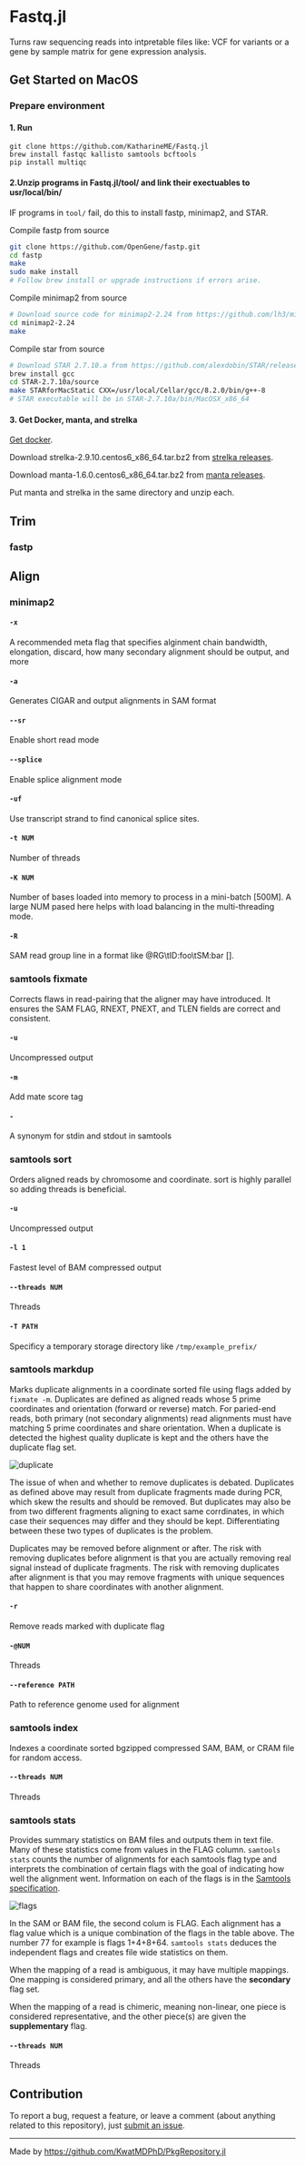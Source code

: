 # Fastq.jl

Turns raw sequencing reads into intpretable files like: VCF for variants or a gene by sample matrix for gene expression analysis.

## Get Started on MacOS

### Prepare environment


#### 1. Run
```
git clone https://github.com/KatharineME/Fastq.jl
brew install fastqc kallisto samtools bcftools
pip install multiqc
```

#### 2.Unzip programs in Fastq.jl/tool/ and link their exectuables to usr/local/bin/

IF programs in `tool/` fail, do this to install fastp, minimap2, and STAR.

Compile fastp from source

```sh
git clone https://github.com/OpenGene/fastp.git
cd fastp
make
sudo make install
# Follow brew install or upgrade instructions if errors arise.
```

Compile minimap2 from source

```sh
# Download source code for minimap2-2.24 from https://github.com/lh3/minimap2/releases
cd minimap2-2.24
make
```

Compile star from source

```sh
# Download STAR 2.7.10.a from https://github.com/alexdobin/STAR/releases
brew install gcc
cd STAR-2.7.10a/source
make STARforMacStatic CXX=/usr/local/Cellar/gcc/8.2.0/bin/g++-8
# STAR executable will be in STAR-2.7.10a/bin/MacOSX_x86_64
```

#### 3. Get Docker, manta, and strelka

[Get docker](https://docs.docker.com/get-docker/).

Download strelka-2.9.10.centos6_x86_64.tar.bz2 from [strelka releases](https://github.com/Illumina/strelka/releases). 

Download manta-1.6.0.centos6_x86_64.tar.bz2 from [manta releases](https://github.com/Illumina/manta/releases). 

Put manta and strelka in the same directory and unzip each.

## Trim

### fastp

## Align

### minimap2

#### `-x ` 
A recommended meta flag that specifies alginment chain bandwidth, elongation, discard, how many secondary alignment should be output, and more

#### `-a` 
Generates CIGAR and output alignments in SAM format

#### `--sr` 
Enable short read mode

#### `--splice` 
Enable splice alignment mode

#### `-uf`
Use transcript strand to find canonical splice sites. 

#### `-t NUM`
Number of threads

#### `-K NUM`
Number of bases loaded into memory to process in a mini-batch [500M]. A large NUM pased here helps with load balancing in the multi-threading mode.

#### `-R`
SAM read group line in a format like @RG\\tID:foo\\tSM:bar [].

### samtools fixmate

Corrects flaws in read-pairing that the aligner may have introduced. It ensures the SAM FLAG, RNEXT, PNEXT, and TLEN fields are correct and consistent.

#### `-u`
Uncompressed output

#### `-m`
Add mate score tag

#### `-` 
A synonym for stdin and stdout in samtools

### samtools sort

Orders aligned reads by chromosome and coordinate. sort is highly parallel so adding threads is beneficial.

#### `-u`
Uncompressed output

#### `-l 1`
Fastest level of BAM compressed output

#### `--threads NUM`
Threads

#### `-T PATH`
Specificy a temporary storage directory like `/tmp/example_prefix/`

### samtools markdup

Marks duplicate alignments in a coordinate sorted file using flags added by `fixmate -m`. Duplicates are defined as aligned reads whose 5 prime coordinates and orientation (forward or reverse) match. For paried-end reads, both primary (not secondary alignments) read alignments must have matching 5 prime coordinates and share orientation. When a duplicate is detected the highest quality duplicate is kept and the others have the duplicate flag set.

![duplicate](stuff/duplicate.png)

The issue of when and whether to remove duplicates is debated. Duplicates as defined above may result from duplicate fragments made during PCR, which skew the results and should be removed. But duplicates may also be from two different fragments aligning to exact same corrdinates, in which case their sequences may differ and they should be kept. Differentiating between these two types of duplicates is the problem.  

Duplicates may be removed before alignment or after. The risk with removing duplicates before alignment is that you are actually removing real signal instead of duplicate fragments. The risk with removing duplicates after alignment is that you may remove fragments with unique sequences that happen to share coordinates with another alignment.

#### `-r`
Remove reads marked with duplicate flag

#### `-@NUM`
Threads

#### `--reference PATH`
Path to reference genome used for alignment

### samtools index

Indexes a coordinate sorted bgzipped compressed SAM, BAM, or CRAM file for random access.

#### `--threads NUM`
Threads

### samtools stats 

Provides summary statistics on BAM files and outputs them in text file. Many of these statistics come from values in the FLAG column. `samtools stats` counts the number of alignments for each samtools flag type and interprets the combination of certain flags with the goal of indicating how well the alignment went. Information on each of the flags is in the [Samtools specification](https://samtools.github.io/hts-specs/SAMv1.pdf).

![flags](stuff/flag.png)

In the SAM or BAM file, the second colum is FLAG. Each alignment has a flag value which is a unique combination of the flags in the table above. The number 77 for example is flags 1+4+8+64. `samtools stats` deduces the independent flags and creates file wide statistics on them.

When the mapping of a read is ambiguous, it may have multiple mappings. One mapping is considered primary, and all the others have the __secondary__ flag set.

When the mapping of a read is chimeric, meaning non-linear, one piece is considered representative, and the other piece(s) are given the __supplementary__ flag.

#### `--threads NUM`
Threads

## Contribution

To report a bug, request a feature, or leave a comment (about anything related to this repository), just [submit an issue](https://github.com/KatharineME/Fastq.jl.jl/issues/new/choose).

---

Made by https://github.com/KwatMDPhD/PkgRepository.jl
